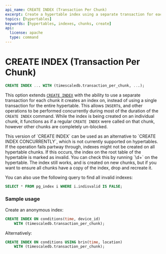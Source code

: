 ```yaml
---
api_name: CREATE INDEX (Transaction Per Chunk)
excerpt: Create a hypertable index using a separate transaction for each chunk
topics: [hypertables]
keywords: [hypertables, indexes, chunks, create]
api:
  license: apache
  type: command
---
```


# CREATE INDEX (Transaction Per Chunk)

```SQL
CREATE INDEX ... WITH (timescaledb.transaction_per_chunk, ...);
```

This option extends [`CREATE INDEX`][postgres-createindex] with the ability to
use a separate transaction for each chunk it creates an index on, instead of
using a single transaction for the entire hypertable. This allows `INSERT`s, and
other operations to be performed concurrently during most of the duration of the
`CREATE INDEX` command. While the index is being created on an individual chunk,
it functions as if a regular `CREATE INDEX` were called on that chunk, however
other chunks are completely un-blocked.

<Highlight type="note">
This version of `CREATE INDEX` can be used as an alternative to
`CREATE INDEX CONCURRENTLY`, which is not currently supported on hypertables.
</Highlight>

<Highlight type="warning">
If the operation fails partway through, indexes might not be created on all
hypertable chunks. If this occurs, the index on the root table of the hypertable
is marked as invalid. You can check this by running `\d+` on the hypertable. The
index still works, and is created on new chunks, but if you want to ensure all
chunks have a copy of the index, drop and recreate it.

You can also use the following query to find all invalid indexes:

```SQL
SELECT * FROM pg_index i WHERE i.indisvalid IS FALSE;
```

</Highlight>

### Sample usage

Create an anonymous index:

```SQL
CREATE INDEX ON conditions(time, device_id)
    WITH (timescaledb.transaction_per_chunk);
```

Alternatively:

```SQL
CREATE INDEX ON conditions USING brin(time, location)
    WITH (timescaledb.transaction_per_chunk);
```

[postgres-createindex]: https://www.postgresql.org/docs/current/manage-ag-tablespaces.html

